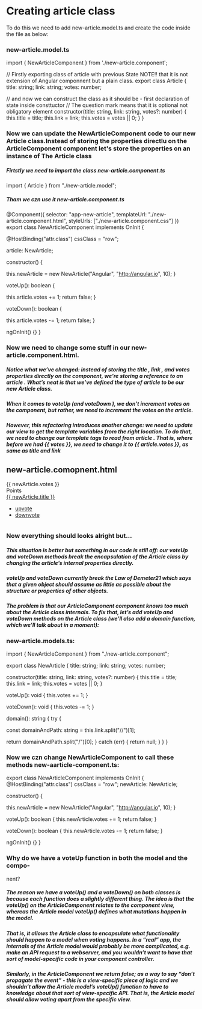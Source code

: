 # Creating article class

To do this we need to add new-article.model.ts and create the code inside the file as below:

### new-article.model.ts

import { NewArticleComponent } from './new-article.component';

// Firstly exporting class of article with previous State NOTE!! that it is not extension of Angular componnent but a plain class.
export class Article {
title: string;
link: string;
votes: number;

// and now we can construct the class as it should be - first declaration of state inside consttuctor
// The question mark means that it is optional not obligatory element
constructor(title: string, link: string, votes?: number) {
this.title = title;
this.link = link;
this.votes = votes || 0;
}
}

### Now we can update the NewArticleComponent code to our new Article class.Instead of storing the properties directlu on the ArticleComponent component let's store the properties on an instance of The Article class

##### Firtstly we need to import the class new-article.component.ts

import { Article } from "./new-article.model";

##### Tham we czn use it new-article.component.ts

@Component({
selector: "app-new-article",
templateUrl: "./new-article.component.html",
styleUrls: ["./new-article.component.css"]
})
export class NewArticleComponent implements OnInit {

<!-- // first declaring properties - 4 of them. -->

@HostBinding("attr.class")
cssClass = "row";

<!-- //here we are adding the article -->

article: NewArticle;

<!-- // These 3 lines are not necessery at present becuse as we remember we have the informations inside our class model
// votes: number;
// title: string;
// link: string; -->

<!-- // constructor creates the class we need -->

constructor() {

<!-- //This class constructor does not need the reference to titlen link and votes as well so we will throw it out -->

<!-- We need to declare what newArticle wshold have insteat of pure title, link and votes -->

this.newArticle = new NewArticle("Angular", "http://angular.io", 10);
}

<!-- // declaring logic to votes change -->

voteUp(): boolean {

<!-- // here we need to add article votes to this not votes only as was b4 -->
<!-- // this.votes += 1; -->

this.article.votes += 1;
return false;
}

voteDown(): boolean {

<!-- // this.votes -= 1; / the same thing in here -->

this.article.votes -= 1;
return false;
}

ngOnInit() {}
}

### Now we need to change some stuff in our new-article.component.html.

##### Notice what we’ve changed: instead of storing the title , link , and votes properties directly on the component, we’re storing a reference to an article . What’s neat is that we’ve defined the type of article to be our new Article class.

##### When it comes to voteUp (and voteDown ), we don’t increment votes on the component, but rather, we need to increment the votes on the article.

##### However, this refactoring introduces another change: we need to update our view to get the template variables from the right location. To do that, we need to change our template tags to read from article . That is, where before we had {{ votes }}, we need to change it to {{ article.votes }}, as same as title and link

## new-article.comopnent.html

<!-- This is one column of article part with votes -->
<div class="four wide column center aligned votes">
  <div class="ui statistic">
    <!-- votes are showed by template expansion strings -->
    <!-- Here we are changing votes for article votes -->
    <!-- <div class="value">{{ votes }}</div> -->
    <div class="value">{{ newArticle.votes }}</div>
    <div class="label">Points</div>
  </div>
</div>
<!-- This is an article information column -->
<div class="eight wide column hr">
  <!-- title is showed by template expansion strings as well -->
  <!-- Here the same thing we are doing with link and title -->
  <!-- <a class="ui large header" href="{{ link }}">{{ title }}</a> -->
  <a class="ui large header" href="{{ newArticle.link }}">{{
    newArticle.title
  }}</a>

  <ul class="ui big horizontal list voters">
    <li class="item">
      <a href (click)="voteUp()"> <i class="arrow up icon"></i>upvote</a>
    </li>
    <li class="item">
      <a href (click)="voteDown()"><i class="arrow down icon"></i>downvote</a>
    </li>
  </ul>
</div>

### Now everything should looks alright but...

##### This situation is better but something in our code is still off: our voteUp and voteDown methods break the encapsulation of the Article class by changing the article’s internal properties directly.

##### voteUp and voteDown currently break the Law of Demeter21 which says that a given object should assume as little as possible about the structure or properties of other objects.

##### The problem is that our ArticleComponent component knows too much about the Article class internals. To fix that, let’s add voteUp and voteDown methods on the Article class (we’ll also add a domain function, which we’ll talk about in a moment):

### new-article.models.ts:

import { NewArticleComponent } from "./new-article.component";

<!-- // Firstly exporting class of article with previous State NOTE!! that it is not extension of Angular componnent but a plain class. -->

export class NewArticle {
title: string;
link: string;
votes: number;

<!-- // and now we can construct the class as it should be - first declaration of state inside consttuctor
// The question mark means that it is optional not obligatory element -->

constructor(title: string, link: string, votes?: number) {
this.title = title;
this.link = link;
this.votes = votes || 0;
}

<!-- // we need to transfer this two functions inside article module: -->

voteUp(): void {
this.votes += 1;
}

voteDown(): void {
this.votes -= 1;
}

<!-- // And we need to add domain() methode as well
// domain() is a utility function that extracts
// the domain from a URL, which we'll explain shortly -->

domain(): string {
try {

<!-- // e.g. http://foo.com/path/to/bar -->

const domainAndPath: string = this.link.split("//")[1];

<!-- // e.g. foo.com/path/to/bar -->

return domainAndPath.split("/")[0];
} catch (err) {
return null;
}
}
}

### Now we czn change NewArticleComponent to call these methods new-aarticle-component.ts:

export class NewArticleComponent implements OnInit {
@HostBinding("attr.class")
cssClass = "row";
newArticle: NewArticle;

<!-- // constructor creates the class we need -->

constructor() {

<!-- //This class constructor does not need the reference to titlen link and votes as well so we will throw it out -->
<!-- // We need to declare what newArticle wshold have insteat of pure title, link and votes -->

this.newArticle = new NewArticle("Angular", "http://angular.io", 10);
}

<!-- // declaring logic to votes change -->

voteUp(): boolean {
this.newArticle.votes += 1;
return false;
}

voteDown(): boolean {
this.newArticle.votes -= 1;
return false;
}

ngOnInit() {}
}

### Why do we have a voteUp function in both the model and the compo-

nent?

##### The reason we have a voteUp() and a voteDown() on both classes is because each function does a slightly different thing. The idea is that the voteUp() on the ArticleComponent relates to the component view, whereas the Article model voteUp() defines what mutations happen in the model.

##### That is, it allows the Article class to encapsulate what functionality should happen to a model when voting happens. In a “real” app, the internals of the Article model would probably be more complicated, e.g. make an API request to a webserver, and you wouldn’t want to have that sort of model-specific code in your component controller.

##### Similarly, in the ArticleComponent we return false; as a way to say “don’t propagate the event” - this is a view-specific piece of logic and we shouldn’t allow the Article model’s voteUp() function to have to knowledge about that sort of view-specific API. That is, the Article model should allow voting apart from the specific view.
